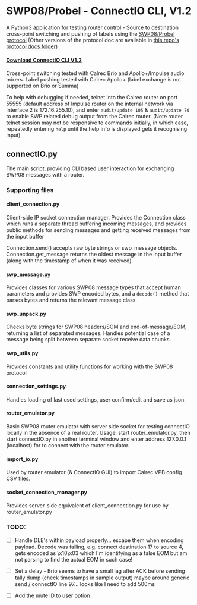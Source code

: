 # SWP08/Probel - ConnectIO CLI, V1.2

A Python3 application for testing router control - Source to destination cross-point switching and pushing of labels 
using the [SWP08/Probel protocol](https://wwwapps.grassvalley.com/docs/Manuals/sam/Protocols%20and%20MIBs/Router%20Control%20Protocols%20SW-P-88%20Issue%204b.pdf)
(Other versions of the protocol doc are available in [this repo's protocol docs folder](https://github.com/peterallanwalker/SWP08-Probel/tree/master/protocol%20docs))

#### [Download ConnectIO CLI V1.2](https://github.com/peterallanwalker/SWP08-Probel/archive/refs/heads/ConnectIO_CLI_V1.2.zip)

Cross-point switching tested with Calrec Brio and Apollo+/Impulse audio mixers.
Label pushing tested with Calrec Apollo+ (label exchange is not supported on Brio or Summa)

To help with debugging if needed, telnet into the Calrec router on port 55555 
(default address of Impulse router on the internal network via interface 2 is 172.16.255.10), 
and enter `audit/update 105` & `audit/update 70` to enable SWP related debug output from the Calrec router. 
(Note router telnet session may not be responsive to commands initially, in which case, 
repeatedly entering `help` until the help info is displayed gets it recognising input)

## connectIO.py
The main script, providing CLI based user interaction for exchanging SWP08 messages with a router. 

### Supporting files

#### client_connection.py
Client-side IP socket connection manager. Provides the Connection class which runs a separate thread buffering 
incoming messages, and provides public methods for sending messages and getting received messages from the input buffer

Connection.send() accepts raw byte strings or swp_message objects. Connection.get_message returns the oldest message in the input buffer (along with the timestamp of when it was received) 

#### swp_message.py
Provides classes for various SWP08 message types that accept human parameters and provides SWP encoded bytes, 
and a `decode()` method that parses bytes and returns the relevant message class.

#### swp_unpack.py
Checks byte strings for SWP08 headers/SOM and end-of-message/EOM, returning a list of separated messages. 
Handles potential case of a message being split between separate socket receive data chunks.

#### swp_utils.py
Provides constants and utility functions for working with the SWP08 protocol

#### connection_settings.py
Handles loading of last used settings, user confirm/edit and save as json.

#### router_emulator.py
Basic SWP08 router emulator with server side socket for testing connectIO locally in the absence of a real router.
Usage: start router_emulator.py, then start connectIO.py in another terminal window and enter address 127.0.0.1 
(localhost) for to connect with the router emulator.

#### import_io.py
Used by router emulator (& ConnectIO GUI) to import Calrec VPB config CSV files.

#### socket_connection_manager.py
Provides server-side equivalent of client_connection.py for use by router_emulator.py

### TODO:
- [ ] Handle DLE's within payload properly... escape them when encoding payload. 
  Decode was failing, e.g. connect destination 17 to source 4, gets encoded as \x10\x03 which 
  I'm identifying as a false EOM but am not parsing to find the actual EOM in such case!

- [ ] Set a delay - Brio seems to have a small lag after ACK before sending tally dump (check timestamps in sample output) 
  maybe around generic send / connectIO line 97... looks like I need to add 500ms 
  
- [ ] Add the mute ID to user option